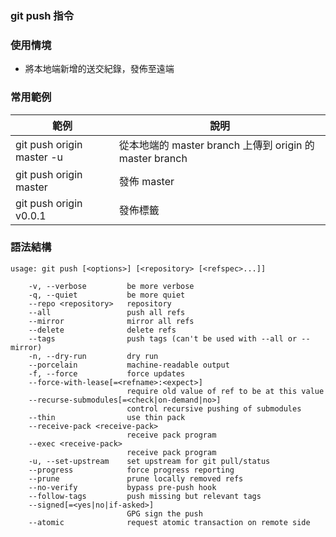 ### git push 指令

### 使用情境

* 將本地端新增的送交紀錄，發佈至遠端
### 常用範例

| 範例                        | 說明                                             |
|---------------------------|------------------------------------------------|
| git push origin master -u | 從本地端的 master branch 上傳到 origin 的 master branch |
| git push origin master    | 發佈 master                                      |
| git push origin v0.0.1    | 發佈標籤                                           |

### 語法結構

```
usage: git push [<options>] [<repository> [<refspec>...]]

    -v, --verbose         be more verbose
    -q, --quiet           be more quiet
    --repo <repository>   repository
    --all                 push all refs
    --mirror              mirror all refs
    --delete              delete refs
    --tags                push tags (can't be used with --all or --mirror)
    -n, --dry-run         dry run
    --porcelain           machine-readable output
    -f, --force           force updates
    --force-with-lease[=<refname>:<expect>]
                          require old value of ref to be at this value
    --recurse-submodules[=<check|on-demand|no>]
                          control recursive pushing of submodules
    --thin                use thin pack
    --receive-pack <receive-pack>
                          receive pack program
    --exec <receive-pack>
                          receive pack program
    -u, --set-upstream    set upstream for git pull/status
    --progress            force progress reporting
    --prune               prune locally removed refs
    --no-verify           bypass pre-push hook
    --follow-tags         push missing but relevant tags
    --signed[=<yes|no|if-asked>]
                          GPG sign the push
    --atomic              request atomic transaction on remote side
```
